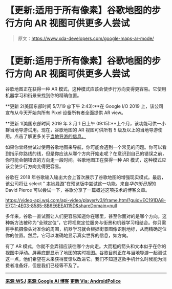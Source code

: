 # 【更新:适用于所有像素】谷歌地图的步行方向 AR 视图可供更多人尝试

> 原文：<https://www.xda-developers.com/google-maps-ar-mode/>

# 【更新:适用于所有像素】谷歌地图的步行方向 AR 视图可供更多人尝试

谷歌地图正在获得一种 AR 模式，这种模式应该会使步行方向变得更容易。它使用机器学习和街景来找到你的精确位置。

**更新 2(美国东部时间 5/7/19 @下午 2:43):**在 Google I/O 2019 上，该公司宣布从今天开始向所有 Pixel 设备所有者全面提供 AR view。

**更新 1(美国东部时间 2019 年 3 月 1 日上午 09:15):**上个月，该功能可供一小群当地导游试用。现在，谷歌地图的 AR 视图可供所有 5 级及以上的当地导游使用。点击了解更多关于[当地导游的信息。](https://maps.google.com/localguides/)

如果你曾经尝试过使用谷歌地图来导航，你可能会遇到一个常见的问题。你可以看到指示你路线的线，但是你应该从哪个方向开始走呢？在意识到自己的错误之前，你可能会朝错误的方向走一段时间。谷歌地图正在获得一种 AR 模式，这种模式应该会使步行方向变得更容易。

谷歌在 2018 年谷歌输入输出大会上首次展示了谷歌地图的增强现实模式。最后，该公司将让 select " [本地导游](https://www.xda-developers.com/google-maps-updates-its-local-guides-program-with-a-new-points-system-and-more-levels/)"在预览版中尝试这一功能。来自*华尔街日报*的 David Pierce 可以尝试一下，谷歌分享了一篇概述这项技术的博客文章。

https://video-api.wsj.com/api-video/player/v3/iframe.html?guid=EC191DA8-E7C1-4E03-8585-8B6E6EEA115D&shareDomain=null

多年来，谷歌一直试图让人们更容易知道你在哪里，甚至你面对的是哪个方向。这种新方法被称为“全球定位”，它将视觉定位服务与街景和机器学习相结合。你只需将手机摄像头对准你的周围，机器学习就会根据街景图像识别地标，从而精确定位你的位置。然后，它可以准确地显示真实世界的信息，如方向。

有了 AR 模式，你就不会弄错应该往哪个方向走。大而粗的箭头和文本似乎在你的视图中浮动。屏幕底部显示了地图的实时视图。谷歌目前正在与当地导游一起测试这一点，他们希望在未来获得反馈以改进它。我们不知道这款手机什么时候能为消费者准备好，但是我们已经等不及了。

* * *

[**来源:WSJ**](https://www.wsj.com/articles/its-the-real-worldwith-google-maps-layered-on-top-11549807200) [**来源:Google AI 博客**](https://ai.googleblog.com/2019/02/using-global-localization-to-improve.html?m=1) [**更新 Via: AndroidPolice**](https://www.androidpolice.com/2019/02/28/google-maps-futuristic-ar-walking-navigation-is-now-in-testing-by-level-5-local-guides/)